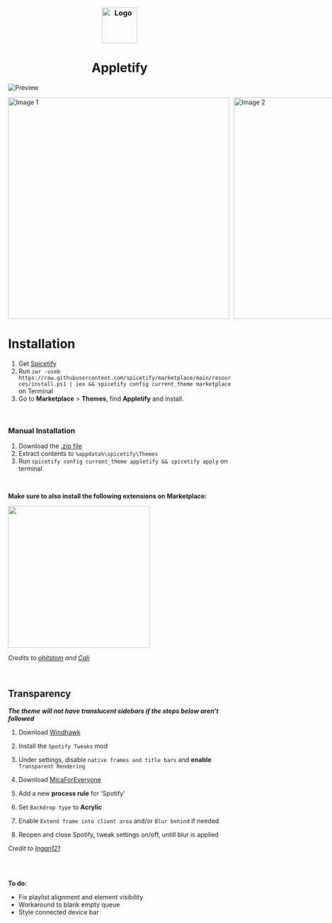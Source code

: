 <h3 align="center">
	<img src="https://github.com/raysin1/Appletify/blob/main/screenshots/icon.png?raw=true" width="80" alt="Logo"/><br/>
</h3>
<div align="center">
  <h1>Appletify</h1>

  
</div>

![Preview](https://github.com/raysin1/Appletify/blob/main/screenshots/preview.png)

<div style="display: flex; flex-direction: row; gap: 10px;">
  <img src="https://raw.githubusercontent.com/raysin1/Appletify/main/screenshots/album.png" alt="Image 1" width="500">
  <img src="https://raw.githubusercontent.com/raysin1/Appletify/main/screenshots/lyrics.png" alt="Image 2" width="500">
</div>





# Installation
1. Get [Spicetify](https://spicetify.app/docs/getting-started)
2. Run `iwr -useb https://raw.githubusercontent.com/spicetify/marketplace/main/resources/install.ps1 | iex && spicetify config current_theme marketplace` on Terminal
3. Go to **Marketplace** > **Themes**, find **Appletify** and install.
<br>

### Manual Installation
1. Download the [.zip file](https://raw.githubusercontent.com/raysin1/Appletify/main/appletify.zip)
2. Extract contents to `%appdata%\spicetify\Themes`
3. Run `spicetify config current_theme appletify && spicetify apply` on terminal

<br>

**Make sure to also install the following extensions on Marketplace:**


<img src="https://github.com/user-attachments/assets/82cd3960-9401-4cc5-9cab-e68590e3ef75" width="320"/>

*Credits to [ohitstom](https://github.com/ohitstom) and [Cali](https://github.com/surfbryce)*

<br>

## Transparency
***The theme will not have translucent sidebars if the steps below aren't followed***
1. Download [Windhawk](https://windhawk.net/)
2. Install the `Spotify Tweaks` mod
3. Under settings, disable `native frames and title bars` and **enable** `Transparent Rendering`
   
4. Download [MicaForEveryone](https://github.com/MicaForEveryone/MicaForEveryone)
5. Add a new **process rule** for 'Spotify'
7. Set `Backdrop type` to **Acrylic**
8. Enable `Extend frame into client area` and/or `Blur behind` if needed
9. Reopen and close Spotify, tweak settings on/off, untill blur is applied

*Credit to [Ingan121](https://github.com/Ingan121/)*

<br><br>

**To do:**
- Fix playlist alignment and element visibility
- Workaround to blank empty queue
- Style connected device bar

